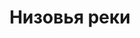 ---
title: 'Низовья реки'
location: 'Река Тура. Ярковский район, Тюменская область, Россия'
categories: [as-the-first-settlers]
tags: [all, 2015]
---